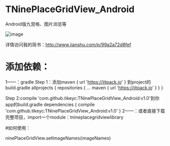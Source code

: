 # TNinePlaceGridView_Android
Android版九宫格、图片浏览等    

![image](https://github.com/tikeyc/TikeycAndroid/blob/master/Readme/screen2.gif)      

详情访问我的简书：http://www.jianshu.com/p/99a2a72d8fef   


# 添加依赖：

1——：gradle
Step 1：添加maven { url 'https://jitpack.io' } 到project的build.gradle     allprojects {
repositories {
...
maven { url 'https://jitpack.io' }
}
}

Step 2:compile 'com.github.tikeyc:TNinePlaceGridView_Android:v1.0'到你app的build.gradle
dependencies {
compile 'com.github.tikeyc:TNinePlaceGridView_Android:v1.0'
}
2——：或者直接下载完整项目，import一个module：tnineplacegridviewlibrary

#如何使用：

ninePlaceGridView.setImageNames(imageNames)
